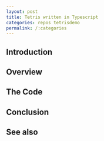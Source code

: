 ```yaml
---
layout: post
title: Tetris written in Typescript 
categories: repos tetrisdemo
permalink: /:categories
---
```


## Introduction



## Overview



## The Code


## Conclusion



## See also
